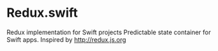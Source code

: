 # Redux.swift
Redux implementation for Swift projects
Predictable state container for Swift apps. Inspired by http://redux.js.org
